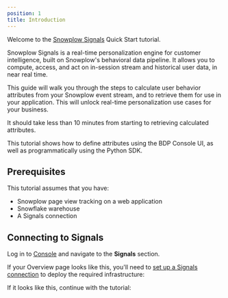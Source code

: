 ```yaml
---
position: 1
title: Introduction
---
```


Welcome to the [Snowplow Signals](/docs/signals/) Quick Start tutorial.

Snowplow Signals is a real-time personalization engine for customer intelligence, built on Snowplow's behavioral data pipeline. It allows you to compute, access, and act on in-session stream and historical user data, in near real time.

This guide will walk you through the steps to calculate user behavior attributes from your Snowplow event stream, and to retrieve them for use in your application. This will unlock real-time personalization use cases for your business.

It should take less than 10 minutes from starting to retrieving calculated attributes.

This tutorial shows how to define attributes using the BDP Console UI, as well as programmatically using the Python SDK.

## Prerequisites

This tutorial assumes that you have:

* Snowplow page view tracking on a web application
* Snowflake warehouse
* A Signals connection

## Connecting to Signals

Log in to [Console](https://console.snowplowanalytics.com) and navigate to the **Signals** section.

If your Overview page looks like this, you'll need to [set up a Signals connection](/docs/signals/configuration/) to deploy the required infrastructure:

<!-- TODO image initial landing page no deployment -->

If it looks like this, continue with the tutorial:

<!-- TODO image overview page with connection -->
